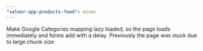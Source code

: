 ```yaml
---
"saleor-app-products-feed": minor
---
```


Make Google Categories mapping lazy loaded, so the page loads immediately and forms add with a delay. Previously the page was stuck due to large chunk size
